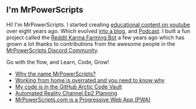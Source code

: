 ## I'm MrPowerScripts

Hi! I'm MrPowerScripts. I started creating [educational content on youtube](https://youtube.com/mrpowerscripts) over eight years ago. Which evolved [into a blog](https://mrpowerscripts.com), and [Podcast](https://anchor.fm/mrpowerscripts). I built a fun project called the [Reddit Karma Farming Bot](https://github.com/MrPowerScripts/reddit-karma-farming-bot) a few years ago which has grown a lot thanks to contributions from the awesome people in the [MrPowerScripts Discord Community](https://bit.ly/mrps-discord). 

Go with the flow, and Learn, Code, Grow!

<!--START_SECTION:feed-->
* [Why the name MrPowerScripts?](https:&#x2F;&#x2F;mrpowerscripts.com&#x2F;why-mrpowerscripts&#x2F;)
* [Working from home is overrated and you need to know why](https:&#x2F;&#x2F;mrpowerscripts.com&#x2F;home-office-overrated&#x2F;)
* [My code is in the GitHub Arctic Code Vault](https:&#x2F;&#x2F;mrpowerscripts.com&#x2F;github-arctic-code-vault&#x2F;)
* [Automated Reality Channel Ep2 Planning](https:&#x2F;&#x2F;mrpowerscripts.com&#x2F;arc-episode-two&#x2F;)
* [MrPowerScripts.com is a Progressive Web App (PWA)](https:&#x2F;&#x2F;mrpowerscripts.com&#x2F;my-pwa-website&#x2F;)
<!--END_SECTION:feed-->
